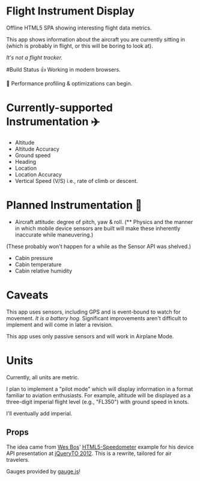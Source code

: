 Flight Instrument Display
=========================

Offline HTML5 SPA showing interesting flight data metrics.

This app shows information about the aircraft you are currently sitting in (which is probably in flight,
 or this will be boring to look at).

_It's not a flight tracker._

#Build Status
:thumbsup: Working in modern browsers.

:construction: Performance profiling & optimizations can begin.

# Currently-supported Instrumentation :airplane:
- Altitude
- Altitude Accuracy
- Ground speed
- Heading
- Location
- Location Accuracy
- Vertical Speed (V/S) i.e., rate of climb or descent.

# Planned Instrumentation :construction:
- Aircraft attitude: degree of pitch, yaw & roll. (** Physics and the manner in which mobile device sensors are built will make these inherently inaccurate while
 maneuvering.)

(These probably won't happen for a while as the Sensor API was shelved.)
- Cabin pressure
- Cabin temperature
- Cabin relative humidity

# Caveats
This app uses sensors, including GPS and is event-bound to watch for movement. *It is a battery hog.*
Significant improvements aren't difficult to implement and will come in later a revision.

This app uses only passive sensors and will work in Airplane Mode.

# Units
Currently, all units are metric.

I plan to implement a "pilot mode" which will display information in a format familiar to
 aviation enthusiasts. For example, altitude will be displayed as a three-digit
 imperial flight level (e.g., "FL350") with ground speed in knots.

I'll eventually add imperial.

## Props
The idea came from [Wes Bos](https://twitter.com/wesbos)' [HTML5-Speedometer](https://github.com/wesbos/HTML5-Speedometer) example for his device API presentation at [jQueryTO 2012](http://jqueryto.com/).
 This is a rewrite, tailored for air travelers.

Gauges provided by [gauge.js](http://bernii.github.io/gauge.js/)!